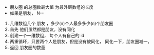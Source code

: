- 朋友圈  的总圈数最大值 为最外层数组的长度
- 如果是朋友， N--


1. 几维数组几个 朋友 ，多少(n)个人最多多少(n)个朋友圈
2. 首先 他们虽然都是朋友，没有同化
3. 创建一个一维数组， 每个人有自己的 id
4. 两重循环，只要两个人是朋友，但是没有被同化， 同化一下，朋友圈减一，
5. 返回 朋友圈的数量
